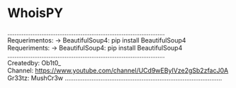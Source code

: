 # WhoisPY
........................................................................................<br>
Requerimentos:
-> BeautifulSoup4: pip install BeautifulSoup4
<br>
Requeriments:
-> BeautifulSoup4: pip install BeautifulSoup4<br>
........................................................................................<br>
Createdby: Ob1t0_<br>
Channel: https://www.youtube.com/channel/UCd9wEByIVze2gSb2zfacJ0A<br>
Gr33tz: MushCr3w
........................................................................................
